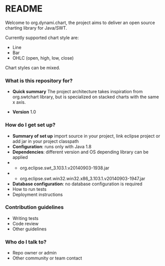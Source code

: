 # README #
Welcome to org.dynami.chart, the project aims to deliver an open source charting library for Java/SWT.

Currently supported chart style are:

* Line
* Bar
* OHLC (open, high, low, close)

Chart styles can be mixed.

### What is this repository for? ###

* **Quick summary**
The project architecture takes inspiration from org.swtchart library, but is specialized on stacked charts with the same x axis.

* **Version** 1.0

### How do I get set up? ###

* **Summary of set up** import source in your project, link eclipse project or add jar in your project classpath
* **Configuration**: runs only with Java 1.8
* **Dependencies**: different version and OS depending library can be applied
* * org.eclipse.swt_3.103.1.v20140903-1938.jar
* * org.eclipse.swt.win32.win32.x86_3.103.1.v20140903-1947.jar
* **Database configuration**: no database configuration is required
* How to run tests
* Deployment instructions

### Contribution guidelines ###

* Writing tests
* Code review
* Other guidelines

### Who do I talk to? ###

* Repo owner or admin
* Other community or team contact